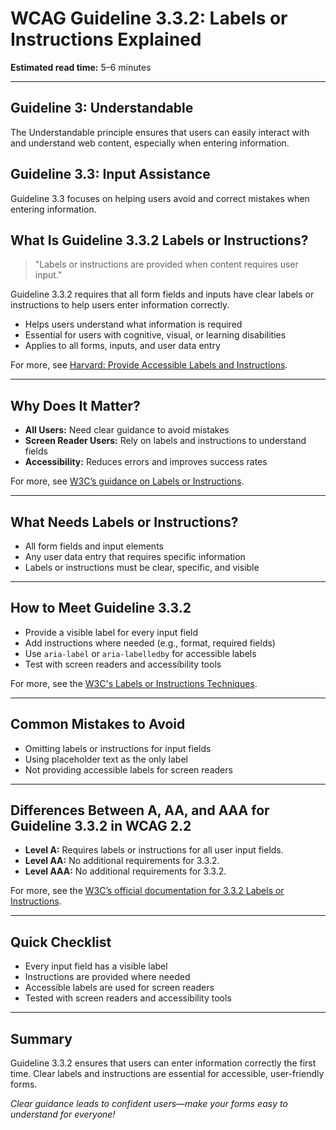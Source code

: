 <!--
title: 3.3.2 - Labels or Instructions
series: Making the Web Accessible for All
description: A practical guide to WCAG Guideline 3.3.2 (Labels or Instructions)—what it means, why it matters, and how to help users enter information correctly the first time.
keywords: wcag 3.3.2, labels or instructions, accessibility, web standards, form usability, user experience
image: WCAG-Series-3.3.2.png
imageAlt: Blue text on yellow background saying, "Web Content Accessibiilty Guiedlines (WCAG) 3.3.2 Explained, Labels or Instructions"
status: published
date: 2025-07-03
excerpt: This guideline ensures forms and interactive elements have clear labels and instructions for users.
previous: /wcag/WCAG-Guideline-3-3-1-Error-Identification-Explained, Guideline 3.3.1 - Error Identification
next: /wcag/WCAG-Guideline-3-3-3-Error-Suggestion-Explained, Guideline 3.3.3 - Error Suggestion
-->

# **WCAG Guideline 3.3.2: Labels or Instructions Explained**

**Estimated read time:** 5–6 minutes

---

## **Guideline 3: Understandable**

The Understandable principle ensures that users can easily interact with and understand web content, especially when entering information.

## **Guideline 3.3: Input Assistance**

Guideline 3.3 focuses on helping users avoid and correct mistakes when entering information.

## **What Is Guideline 3.3.2 Labels or Instructions?**

> "Labels or instructions are provided when content requires user input."

Guideline 3.3.2 requires that all form fields and inputs have clear labels or instructions to help users enter information correctly.

- Helps users understand what information is required
- Essential for users with cognitive, visual, or learning disabilities
- Applies to all forms, inputs, and user data entry

For more, see [Harvard: Provide Accessible Labels and Instructions](https://accessibility.huit.harvard.edu/provide-accessible-labels-and-instructions).

---

## **Why Does It Matter?**

- **All Users:** Need clear guidance to avoid mistakes
- **Screen Reader Users:** Rely on labels and instructions to understand fields
- **Accessibility:** Reduces errors and improves success rates

For more, see [W3C’s guidance on Labels or Instructions](https://www.w3.org/WAI/WCAG22/Understanding/labels-or-instructions.html).

---

## **What Needs Labels or Instructions?**

- All form fields and input elements
- Any user data entry that requires specific information
- Labels or instructions must be clear, specific, and visible

---

## **How to Meet Guideline 3.3.2**

- Provide a visible label for every input field
- Add instructions where needed (e.g., format, required fields)
- Use `aria-label` or `aria-labelledby` for accessible labels
- Test with screen readers and accessibility tools

For more, see the [W3C's Labels or Instructions Techniques](https://www.w3.org/WAI/WCAG22/Techniques/general/G131).

---

## **Common Mistakes to Avoid**

- Omitting labels or instructions for input fields
- Using placeholder text as the only label
- Not providing accessible labels for screen readers

---

## **Differences Between A, AA, and AAA for Guideline 3.3.2 in WCAG 2.2**

- **Level A:** Requires labels or instructions for all user input fields.
- **Level AA:** No additional requirements for 3.3.2.
- **Level AAA:** No additional requirements for 3.3.2.

For more, see the [W3C’s official documentation for 3.3.2 Labels or Instructions](https://www.w3.org/WAI/WCAG22/Understanding/labels-or-instructions.html).

---

## **Quick Checklist**

- Every input field has a visible label
- Instructions are provided where needed
- Accessible labels are used for screen readers
- Tested with screen readers and accessibility tools

---

## **Summary**

Guideline 3.3.2 ensures that users can enter information correctly the first time. Clear labels and instructions are essential for accessible, user-friendly forms.


*Clear guidance leads to confident users—make your forms easy to understand for everyone!* 
